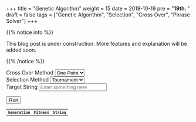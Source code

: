 +++
title = "Genetic Algorithm"
weight = 15
date = 2019-10-19
pre = "<b>19th. </b>"
draft = false
tags = ["Genetic Algorithm", "Selection", "Cross Over", "Phrase Solver"]
+++

<link href="https://fonts.googleapis.com/css?family=Roboto+Mono&display=swap" rel="stylesheet">

{{% notice info %}}

This blog post is under construction. More features and explanation will be added soon.

{{% /notice %}}

<div>
<label for="crossOver">Cross Over Method</label> 
<select id="crossOverMethod">
  <option value="onePoint">One Point</option>
  <option value="twoPoint">Two Point</option>
  <option value="uniform">Uniform</option>
  <option value="pmx">PMX</option>
</select>
</div>

<div>
<label for="selection">Selection Method</label> 
<select id="selectionMethod">
  <option value="tournament">Tournament</option>
  <option value="random">Random</option>
</select>
</div>


<div>
    <label for="targetString">Target String </label>    
    <input type="text" id="targetString" autocomplete="off" placeholder="Enter something here">
</div>

<button type="button" id="run" class="hvr-sweep-to-right">Run</button>


<table style="font-family: 'Roboto Mono', monospace; font-size:10px;">
    <tr><th>Generation</th><th>Fitness</th><th>String</th>
    <tbody class="result"></tbody>
</table>


<style>
.hvr-sweep-to-right {
  display: inline-block;
  vertical-align: middle;
  -webkit-transform: perspective(1px) translateZ(0);
  transform: perspective(1px) translateZ(0);
  box-shadow: 0 0 1px rgba(0, 0, 0, 0);
  position: relative;
  -webkit-transition-property: color;
  transition-property: color;
  -webkit-transition-duration: 0.3s;
  transition-duration: 0.3s;
}
.hvr-sweep-to-right:before {
  content: "";
  position: absolute;
  z-index: -1;
  top: 0;
  left: 0;
  right: 0;
  bottom: 0;
  background: #2098D1;
  -webkit-transform: scaleX(0);
  transform: scaleX(0);
  -webkit-transform-origin: 0 50%;
  transform-origin: 0 50%;
  -webkit-transition-property: transform;
  transition-property: transform;
  -webkit-transition-duration: 0.3s;
  transition-duration: 0.3s;
  -webkit-transition-timing-function: ease-out;
  transition-timing-function: ease-out;
}
.hvr-sweep-to-right:hover, .hvr-sweep-to-right:focus, .hvr-sweep-to-right:active {
  color: white;
}
.hvr-sweep-to-right:hover:before, .hvr-sweep-to-right:focus:before, .hvr-sweep-to-right:active:before {
  -webkit-transform: scaleX(1);
  transform: scaleX(1);
}
</style>

<script>

const entry = document.querySelector("#targetString");
const result = document.querySelector(".result");
const cm = document.getElementById("crossOverMethod");
const sm = document.getElementById("selectionMethod");
const button = document.getElementById("run");

if (window.Worker) {
  const myWorker = new Worker("/blog/scripts/ga-worker.js");

  cm.onchange = function() {
    result.innerHTML = "";
    if (entry.value.length >= 100 || entry.value.length == 0)
        return;   
  };

  button.onclick = function() {
    result.innerHTML = "";
    let crossOverMethod = cm.options[cm.selectedIndex].value;
    let selectionMethod = sm.options[sm.selectedIndex].value;
    myWorker.postMessage([crossOverMethod, selectionMethod, entry.value]);
  }

  entry.onchange = function() {

    result.innerHTML = "";
    if (entry.value.length >= 100 || entry.value.length == 0)
        return;
  };

  myWorker.onmessage = function(e) {
      
    let text = result.innerHTML;
    result.innerHTML = "<tr><td>" + e.data[0] + "</td><td>" + e.data[1] + "</td><td>" + e.data[2]+"</td</tr>" + text;

  };
} else {
  console.log("Your browser doesn't support web workers.");
}

</script>
